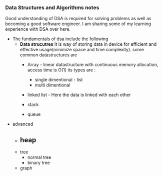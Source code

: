 ### Data Structures and Algorithms notes

Good understanding of DSA is required for solving problems as well as becoming a good software engineer. I am sharing some of my learning experience with DSA over here.

- The fundamentals of dsa include the following
  - **Data strucutres**
    It is way of storing data in device for efficient and effective usage(minimize space and time complexity). some common datastructures are
    - Array - linear datastructure with continuous memory allocation, access time is O(1) its types are :
      - single dimentional - list
      - multi dimentional

    - linked list - Here the data is linked with each other
    - stack
    - queue
- advanced
  - heap
    -
  - tree
    - normal tree
    - binary tree
  - graph
